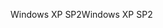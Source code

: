 <span data-ttu-id="0c731-101">Windows XP SP2</span><span class="sxs-lookup"><span data-stu-id="0c731-101">Windows XP SP2</span></span>